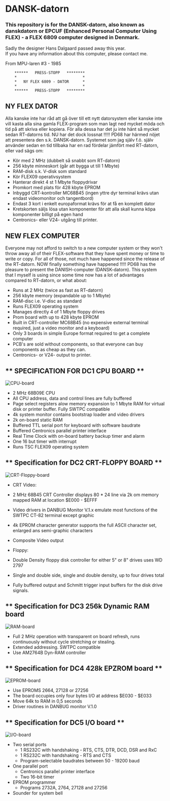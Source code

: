 # DANSK-datorn
### This repository is for the DANSK-datorn, also known as danskdatorn or EPCUF (Enhanced Personal Computer Using FLEX) - a FLEX 6809 computer designed in Denmark.

Sadly the designer Hans Dalgaard passed away this year.  
If you have any information about this computer, please contact me.

From MPU-laren #3 - 1985  

        ******   PRESS-STOPP   ********  
        *                             *  
        *   NY FLEX 6809 - DATOR      *  
        *                             *  
        ******   PRESS-STOPP   ********  

## NY FLEX DATOR

Alla kanske inte har råd att gå över till ett nytt datorsystem eller kanske inte vill kasta alla sina gamla FLEX-program som man lagt ned mycket möda och tid på att skriva eller kopiera.
För alla dessa har det ju inte hänt så mycket sedan RT-datorns tid.
NU har det dock lossnat !!!!!
PD68 har härmed nöjet att presentera den s.k. DANSK-datorn.
Systemet som jag själv f.ö. själv använder sedan en tid tillbaka har en rad fördelar jämfört med RT-datorn, eller vad sägs om:

* Kör med 2 MHz (dubbelt så snabbt som RT-datorn)
* 256 kbyte minneskort (går att bygga ut till 1 Mbyte)
* RAM-disk s.k. V-disk som standard
* Kör FLEX09 operativsystem
* Hanterar direkt 4 st 1 Mbyte floppydrivar
* Promkort med plats för 428 kbyte EPROM
* Inbyggd CRT-kontroller MC68B45 (ingen yttre dyr terminal krävs utan endast videomonitor och tangentbord)
* Endast 3 kort i enkelt europaformat krävs för at få en komplett dator
* Kretskorten säljs lösa utan komponenter för att alla skall kunna köpa komponenter billigt på egen hand
* Centronics- eller V24- utgång till printer.

## NEW FLEX COMPUTER

Everyone may not afford to switch to a new computer system or they won't throw away all of their FLEX-software that they have spent money or time to write or copy. 
For all of those, not much have happened since the release of the RT-datorn.
NOW finally something have happened !!!!!
PD68 has the pleasure to present the DANISH-computer (DANSK-datorn).
This system that I myself is using since some time now has a lot of advantages compared to RT-datorn, or what about:

* Runs at 2 MHz (twice as fast as RT-datorn)
* 256 kbyte memory (expandable up to 1 Mbyte)
* RAM-disc i.e. V-disc as standard
* Runs FLEX09 operating system
* Manages directly 4 of 1 Mbyte floppy drives
* Prom board with up to 428 kbyte EPROM
* Built in CRT-controller MC68B45 (no expensive external terminal required, just a video monitor and a keyboard)
* Only 3 boards in simple Europe format required to get a complete computer
* PCB's are sold without components, so that everyone can buy components as cheap as they can.
* Centronics- or V24- output to printer.

## ** SPECIFICATION FOR DC1 CPU BOARD **
![CPU-board](/Images/DC1-CPU.jpg)
* 2 MHz 68B09E CPU
* All CPU address, data and control lines are fully buffered
* Page select registers alow memory expansion to 1 Mbyte RAM for virtual disk or printer buffer. Fully SWTPC compatible
* 4k system monitor contains bootstrap loader and video drivers
* 2k on-board static RAM
* Buffered TTL serial port for keyboard with software baudrate
* Buffered Centronics parallel printer interface
* Real Time Clock with on-board battery backup timer and alarm
* One 16 but timer with interrupt
* Runs TSC FLEX09 operating system

## ** Specification for DC2 CRT-FLOPPY BOARD **
![CRT-Floppy-board](/Images/DC2-CRT-Floppy.jpg)
* CRT Video:
* 2 MHz 68B45 CRT Controller displays 80 * 24 line via 2k om memory mapped RAM at location $E000 - $EFFF
* Video drivers in DANBUG Monitor V.1.x emulate most functions of the SWTPC CT-82 terminal except graphic
* 4k EPROM character generator supports the full ASCII character set, enlarged ans semi-graphic characters
* Composite Video output

* Floppy:
* Double Density floppy disk controller for either 5" or 8" drives uses WD 2797
* Single and double side, single and double density, up to four drives total
* Fully buffered output and Schmitt trigger input buffers for the disk drive signals.

## ** Specification for DC3 256k Dynamic RAM board
![RAM-board](/Images/DC3-256k-RAM.jpg)
* Full 2 MHz operation with transparent on board refresh, runs continuously without cycle stretching or stealing.
* Extended addressing. SWTPC compatible
* Use AM2764B Dyn-RAM controller

## ** Specification for DC4 428k EPZROM board **
![EPROM-board](/Images/DC4-428k-EPROM.jpg)
* Use EPROMS 2664, 27128 or 27256
* The board occupies only four bytes I/O at address $E030 - $E033
* Move 64k to RAM in 0,5 seconds
* Driver routines in DANBUG monitor V.1.0

## ** Specification for DC5 I/O board **
![I/O-board](/Images/DC5-IO.jpg)
* Two serial ports
  - 1 RS232C with handshaking - RTS, CTS, DTR, DCD, DSR and RxC
  - 1 RS232C with handshaking - RTS and CTS
  - Program-selectable baudrates between 50 - 19200 baud
* One parallel port
  - Centronics parallel printer interface
  - Two 16-bit timer
* EPROM programmer
  - Programs 2732A, 2764, 27128 and 27256
* Sounder for system bell
